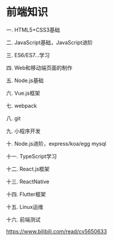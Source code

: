 # 前端知识
一. HTML5+CSS3基础

二. JavaScript基础，JavaScript进阶

三. ES6/ES7...学习

四. Web和移动端页面的制作

五. Node.js基础

六. Vue.js框架

七. webpack

八. git

九. 小程序开发

十. Node.js进阶，express/koa/egg  mysql

十一. TypeScript学习

十二. React.js框架

十三. ReactNative

十四. Flutter框架

十五. Linux运维

十六. 前端测试

https://www.bilibili.com/read/cv5650633
